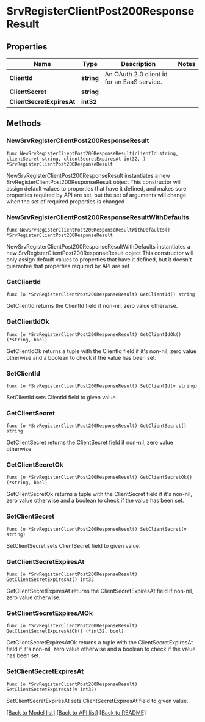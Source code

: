 # SrvRegisterClientPost200ResponseResult

## Properties

Name | Type | Description | Notes
------------ | ------------- | ------------- | -------------
**ClientId** | **string** | An OAuth 2.0 client id for an EaaS service. | 
**ClientSecret** | **string** |  | 
**ClientSecretExpiresAt** | **int32** |  | 

## Methods

### NewSrvRegisterClientPost200ResponseResult

`func NewSrvRegisterClientPost200ResponseResult(clientId string, clientSecret string, clientSecretExpiresAt int32, ) *SrvRegisterClientPost200ResponseResult`

NewSrvRegisterClientPost200ResponseResult instantiates a new SrvRegisterClientPost200ResponseResult object
This constructor will assign default values to properties that have it defined,
and makes sure properties required by API are set, but the set of arguments
will change when the set of required properties is changed

### NewSrvRegisterClientPost200ResponseResultWithDefaults

`func NewSrvRegisterClientPost200ResponseResultWithDefaults() *SrvRegisterClientPost200ResponseResult`

NewSrvRegisterClientPost200ResponseResultWithDefaults instantiates a new SrvRegisterClientPost200ResponseResult object
This constructor will only assign default values to properties that have it defined,
but it doesn't guarantee that properties required by API are set

### GetClientId

`func (o *SrvRegisterClientPost200ResponseResult) GetClientId() string`

GetClientId returns the ClientId field if non-nil, zero value otherwise.

### GetClientIdOk

`func (o *SrvRegisterClientPost200ResponseResult) GetClientIdOk() (*string, bool)`

GetClientIdOk returns a tuple with the ClientId field if it's non-nil, zero value otherwise
and a boolean to check if the value has been set.

### SetClientId

`func (o *SrvRegisterClientPost200ResponseResult) SetClientId(v string)`

SetClientId sets ClientId field to given value.


### GetClientSecret

`func (o *SrvRegisterClientPost200ResponseResult) GetClientSecret() string`

GetClientSecret returns the ClientSecret field if non-nil, zero value otherwise.

### GetClientSecretOk

`func (o *SrvRegisterClientPost200ResponseResult) GetClientSecretOk() (*string, bool)`

GetClientSecretOk returns a tuple with the ClientSecret field if it's non-nil, zero value otherwise
and a boolean to check if the value has been set.

### SetClientSecret

`func (o *SrvRegisterClientPost200ResponseResult) SetClientSecret(v string)`

SetClientSecret sets ClientSecret field to given value.


### GetClientSecretExpiresAt

`func (o *SrvRegisterClientPost200ResponseResult) GetClientSecretExpiresAt() int32`

GetClientSecretExpiresAt returns the ClientSecretExpiresAt field if non-nil, zero value otherwise.

### GetClientSecretExpiresAtOk

`func (o *SrvRegisterClientPost200ResponseResult) GetClientSecretExpiresAtOk() (*int32, bool)`

GetClientSecretExpiresAtOk returns a tuple with the ClientSecretExpiresAt field if it's non-nil, zero value otherwise
and a boolean to check if the value has been set.

### SetClientSecretExpiresAt

`func (o *SrvRegisterClientPost200ResponseResult) SetClientSecretExpiresAt(v int32)`

SetClientSecretExpiresAt sets ClientSecretExpiresAt field to given value.



[[Back to Model list]](../README.md#documentation-for-models) [[Back to API list]](../README.md#documentation-for-api-endpoints) [[Back to README]](../README.md)


